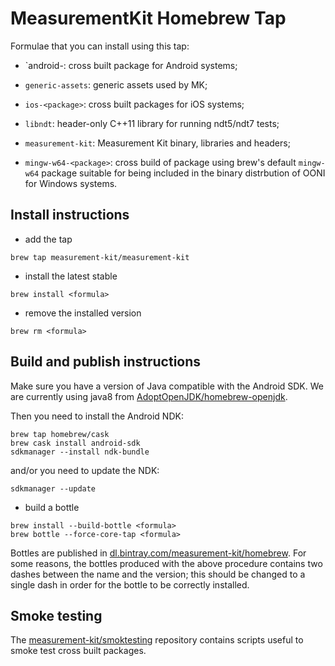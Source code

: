 # MeasurementKit Homebrew Tap

Formulae that you can install using this tap:

- `android-<package>: cross built package for Android systems;

- `generic-assets`: generic assets used by MK;

- `ios-<package>`: cross built packages for iOS systems;

- `libndt`: header-only C++11 library for running ndt5/ndt7 tests;

- `measurement-kit`: Measurement Kit binary, libraries and headers;

- `mingw-w64-<package>`: cross build of package using brew's
default `mingw-w64` package suitable for being included in the
binary distrbution of OONI for Windows systems.

## Install instructions

- add the tap

```
brew tap measurement-kit/measurement-kit
```

- install the latest stable

```
brew install <formula>
```

- remove the installed version

```
brew rm <formula>
```

## Build and publish instructions

Make sure you have a version of Java compatible with the Android SDK. We are
currently using java8 from [AdoptOpenJDK/homebrew-openjdk](
https://github.com/AdoptOpenJDK/homebrew-openjdk).

Then you need to install the Android NDK:

```
brew tap homebrew/cask
brew cask install android-sdk
sdkmanager --install ndk-bundle
```

and/or you need to update the NDK:

```
sdkmanager --update
```

- build a bottle

```
brew install --build-bottle <formula>
brew bottle --force-core-tap <formula>
```

Bottles are published in [dl.bintray.com/measurement-kit/homebrew](
https://dl.bintray.com/measurement-kit/homebrew/). For some reasons, the
bottles produced with the above procedure contains two dashes between
the name and the version; this should be changed to a single dash in order
for the bottle to be correctly installed.

## Smoke testing

The [measurement-kit/smoktesting](
https://github.com/measurement-kit/smoktesting) repository contains
scripts useful to smoke test cross built packages.
